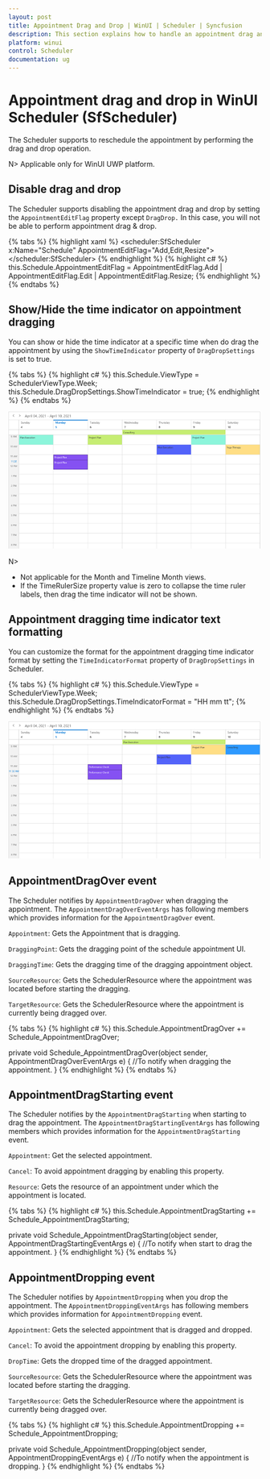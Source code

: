 ```yaml
---
layout: post
title: Appointment Drag and Drop | WinUI | Scheduler | Syncfusion
description: This section explains how to handle an appointment drag and drop and events in the Syncfusion WinUI Scheduler. 
platform: winui
control: Scheduler
documentation: ug
---
```


# Appointment drag and drop in WinUI Scheduler (SfScheduler)

The Scheduler supports to reschedule the appointment by performing the drag and drop operation.

N> Applicable only for WinUI UWP platform.

## Disable drag and drop

The Scheduler supports disabling the appointment drag and drop by setting the `AppointmentEditFlag` property except `DragDrop.` In this case, you will not be able to perform appointment drag & drop.

{% tabs %}
{% highlight xaml %}
<scheduler:SfScheduler x:Name="Schedule" 
                       AppointmentEditFlag="Add,Edit,Resize">
</scheduler:SfScheduler>
{% endhighlight %}
{% highlight c# %}
this.Schedule.AppointmentEditFlag = AppointmentEditFlag.Add | AppointmentEditFlag.Edit | AppointmentEditFlag.Resize;
{% endhighlight %}
{% endtabs %}

## Show/Hide the time indicator on appointment dragging

You can show or hide the time indicator at a specific time when do drag the appointment by using the `ShowTimeIndicator` property of `DragDropSettings` is set to true. 

{% tabs %}
{% highlight c# %}
this.Schedule.ViewType = SchedulerViewType.Week;
this.Schedule.DragDropSettings.ShowTimeIndicator = true;
{% endhighlight %}
{% endtabs %}

![show-appointment-dragging-time-indicator-in-winui-scheduler](Appointment-Drag-And-Drop_Images/adding-show-appointment-dragging-time-indicator-in-winui-scheduler.png)

N>
* Not applicable for the Month and Timeline Month views. 
* If the TimeRulerSize property value is zero to collapse the time ruler labels, then drag the time indicator will not be shown.

## Appointment dragging time indicator text formatting

You can customize the format for the appointment dragging time indicator format by setting the `TimeIndicatorFormat` property of `DragDropSettings` in Scheduler.

{% tabs %}
{% highlight c# %}
this.Schedule.ViewType = SchedulerViewType.Week;
this.Schedule.DragDropSettings.TimeIndicatorFormat = "HH mm tt";
{% endhighlight %}
{% endtabs %}

![customize-appointment-dragging-time-indicator-format-in-winui-scheduler](Appointment-Drag-And-Drop_Images/adding-customize-appointment-dragging-time-indicator-format-in-winui-scheduler.png)

## AppointmentDragOver event

The Scheduler notifies by `AppointmentDragOver` when dragging the appointment. The `AppointmentDragOverEventArgs` has following members which provides information for the `AppointmentDragOver` event.

`Appointment`: Gets the Appointment that is dragging.

`DraggingPoint`: Gets the dragging point of the schedule appointment UI.

`DraggingTime`: Gets the dragging time of the dragging appointment object.

`SourceResource`: Gets the SchedulerResource where the appointment was located before starting the dragging.

`TargetResource`: Gets the SchedulerResource where the appointment is currently being dragged over.


{% tabs %}
{% highlight c# %}
this.Schedule.AppointmentDragOver += Schedule_AppointmentDragOver;

private void Schedule_AppointmentDragOver(object sender, AppointmentDragOverEventArgs e)
{
    //To notify when dragging the appointment.
}
{% endhighlight %}
{% endtabs %}

## AppointmentDragStarting event

The Scheduler notifies by the `AppointmentDragStarting` when starting to drag the appointment. The `AppointmentDragStartingEventArgs` has following members which provides information for the `AppointmentDragStarting` event.

`Appointment`: Get the selected appointment.

`Cancel`: To avoid appointment dragging by enabling this property.

`Resource`: Gets the resource of an appointment under which the appointment is located.

{% tabs %}
{% highlight c# %}
this.Schedule.AppointmentDragStarting += Schedule_AppointmentDragStarting;

private void Schedule_AppointmentDragStarting(object sender, AppointmentDragStartingEventArgs e)
{
    //To notify when start to drag the appointment.
}
{% endhighlight %}
{% endtabs %}

## AppointmentDropping event

The Scheduler notifies by `AppointmentDropping` when you drop the appointment. The `AppointmentDroppingEventArgs` has following members which provides information for `AppointmentDropping` event.

`Appointment`: Gets the selected appointment that is dragged and dropped.

`Cancel`: To avoid the appointment dropping by enabling this property.

`DropTime`: Gets the dropped time of the dragged appointment.

`SourceResource`: Gets the SchedulerResource where the appointment was located before starting the dragging.

`TargetResource`: Gets the SchedulerResource where the appointment is currently being dragged over.

{% tabs %}
{% highlight c# %}
this.Schedule.AppointmentDropping += Schedule_AppointmentDropping;

private void Schedule_AppointmentDropping(object sender, AppointmentDroppingEventArgs e)
{
    //To notify when the appointment is dropping.
}
{% endhighlight %}
{% endtabs %}